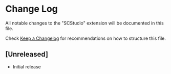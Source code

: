 # Change Log

All notable changes to the "SCStudio" extension will be documented in this file.

Check [Keep a Changelog](http://keepachangelog.com/) for recommendations on how to structure this file.

## [Unreleased]

- Initial release